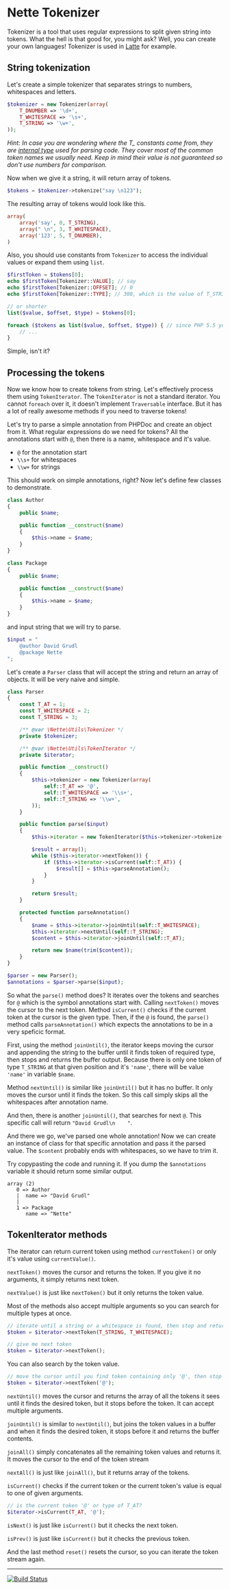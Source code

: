 Nette Tokenizer
===============

Tokenizer is a tool that uses regular expressions to split given string into tokens. What the hell is that good for, you might ask? Well, you can create your own languages! Tokenizer is used in [Latte](https://github.com/nette/latte) for example.


## String tokenization

Let's create a simple tokenizer that separates strings to numbers, whitespaces and letters.

```php
$tokenizer = new Tokenizer(array(
	T_DNUMBER => '\d+',
	T_WHITESPACE => '\s+',
	T_STRING => '\w+',
));
```

*Hint: In case you are wondering where the T_ constants come from, they are [internal type](http://php.net/manual/tokens.php) used for parsing code. They cover most of the common token names we usually need. Keep in mind their value is not guaranteed so don't use numbers for comparison.*

Now when we give it a string, it will return array of tokens.

```php
$tokens = $tokenizer->tokenize("say \n123");
```

The resulting array of tokens would look like this.

```php
array(
	array('say', 0, T_STRING),
	array(" \n", 3, T_WHITESPACE),
	array('123', 5, T_DNUMBER),
)
```

Also, you should use constants from `Tokenizer` to access the individual values or expand them using `list`.

```php
$firstToken = $tokens[0];
echo $firstToken[Tokenizer::VALUE]; // say
echo $firstToken[Tokenizer::OFFSET]; // 0
echo $firstToken[Tokenizer::TYPE]; // 308, which is the value of T_STRING

// or shorter
list($value, $offset, $type) = $tokens[0];

foreach ($tokens as list($value, $offset, $type)) { // since PHP 5.5 you can use list in foreach
    // ...
}
```

Simple, isn't it?


## Processing the tokens

Now we know how to create tokens from string. Let's effectively process them using `TokenIterator`. The `TokenIterator` is not a standard iterator. You cannot `foreach` over it, it doesn't implement `Traversable` interface. But it has a lot of really awesome methods if you need to traverse tokens!

Let's try to parse a simple annotation from PHPDoc and create an object from it. What regular expressions do we need for tokens? All the annotations start with `@`, then there is a name, whitespace and it's value.

- `@` for the annotation start
- `\\s+` for whitespaces
- `\\w+` for strings

This should work on simple annotations, right? Now let's define few classes to demonstrate.

```php
class Author
{
	public $name;

	public function __construct($name)
	{
		$this->name = $name;
	}
}

class Package
{
	public $name;

	public function __construct($name)
	{
		$this->name = $name;
	}
}
```

and input string that we will try to parse.

```php
$input = "
	@author David Grudl
	@package Nette
";
```

Let's create a `Parser` class that will accept the string and return an array of objects. It will be very naive and simple.

```php
class Parser
{
	const T_AT = 1;
	const T_WHITESPACE = 2;
	const T_STRING = 3;

	/** @var \Nette\Utils\Tokenizer */
	private $tokenizer;

	/** @var \Nette\Utils\TokenIterator */
	private $iterator;

	public function __construct()
	{
		$this->tokenizer = new Tokenizer(array(
			self::T_AT => '@',
			self::T_WHITESPACE => '\\s+',
			self::T_STRING => '\\w+',
		));
	}

	public function parse($input)
	{
		$this->iterator = new TokenIterator($this->tokenizer->tokenize($input));

		$result = array();
		while ($this->iterator->nextToken()) {
			if ($this->iterator->isCurrent(self::T_AT)) {
				$result[] = $this->parseAnnotation();
			}
		}

		return $result;
	}

	protected function parseAnnotation()
	{
		$name = $this->iterator->joinUntil(self::T_WHITESPACE);
		$this->iterator->nextUntil(self::T_STRING);
		$content = $this->iterator->joinUntil(self::T_AT);

		return new $name(trim($content));
	}
}
```

```php
$parser = new Parser();
$annotations = $parser->parse($input);
```

So what the `parse()` method does? It iterates over the tokens and searches for `@` which is the symbol annotations start with. Calling `nextToken()` moves the cursor to the next token. Method `isCurrent()` checks if the current token at the cursor is the given type. Then, if the `@` is found, the `parse()` method calls `parseAnnotation()` which expects the annotations to be in a very speficic format.

First, using the method `joinUntil()`, the iterator keeps moving the cursor and appending the string to the buffer until it finds token of required type, then stops and returns the buffer output. Because there is only one token of type `T_STRING` at that given position and it's `'name'`, there will be value `'name'` in variable `$name`.

Method `nextUntil()` is similar like `joinUntil()` but it has no buffer. It only moves the cursor until it finds the token. So this call simply skips all the whitespaces after annotation name.

And then, there is another `joinUntil()`, that searches for next `@`. This specific call will return `"David Grudl\n    "`.

And there we go, we've parsed one whole annotation! Now we can create an instance of class for that specific annotation and pass it the parsed value. The `$content` probably ends with whitespaces, so we have to trim it.

Try copypasting the code and running it. If you dump the `$annotations` variable it should return some similar output.

```
array (2)
   0 => Author
   |  name => "David Grudl"
   |
   1 => Package
      name => "Nette"
```

## TokenIterator methods

The iterator can return current token using method `currentToken()` or only it's value using `currentValue()`.

`nextToken()` moves the cursor and returns the token. If you give it no arguments, it simply returns next token.

`nextValue()` is just like `nextToken()` but it only returns the token value.

Most of the methods also accept multiple arguments so you can search for multiple types at once.

```php
// iterate until a string or a whitespace is found, then stop and return the following token
$token = $iterator->nextToken(T_STRING, T_WHITESPACE);

// give me next token
$token = $iterator->nextToken();
```

You can also search by the token value.

```php
// move the cursor until you find token containing only '@', then stop and return it
$token = $iterator->nextToken('@');
```

`nextUntil()` moves the cursor and returns the array of all the tokens it sees until it finds the desired token, but it stops before the token. It can accept multiple arguments.

`joinUntil()` is similar to `nextUntil()`, but joins the token values in a buffer and when it finds the desired token, it stops before it and returns the buffer contents.

`joinAll()` simply concatenates all the remaining token values and returns it. It moves the cursor to the end of the token stream

`nextAll()` is just like `joinAll()`, but it returns array of the tokens.

`isCurrent()` checks if the current token or the current token's value is equal to one of given arguments.

```php
// is the current token '@' or type of T_AT?
$iterator->isCurrent(T_AT, '@');
```

`isNext()` is just like `isCurrent()` but it checks the next token.

`isPrev()` is just like `isCurrent()` but it checks the previous token.

And the last method `reset()` resets the cursor, so you can iterate the token stream again.



-----

[![Build Status](https://secure.travis-ci.org/nette/tokenizer.png?branch=master)](http://travis-ci.org/nette/tokenizer)
